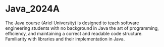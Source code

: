# Java_2024A
The Java course (Ariel University) is designed to teach software engineering students with no background in Java the art of programming, efficiency, and maintaining a correct and readable code structure. Familiarity with libraries and their implementation in Java.